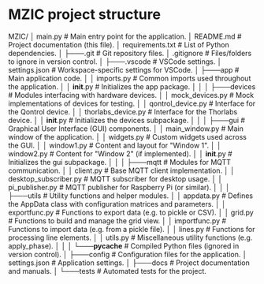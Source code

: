 # MZIC project structure

MZIC/
│   main.py                     # Main entry point for the application.
│   README.md                   # Project documentation (this file).
│   requirements.txt            # List of Python dependencies.
│
├───.git                        # Git repository files.
│       .gitignore              # Files/folders to ignore in version control.
│
├───.vscode                     # VSCode settings.
│       settings.json           # Workspace-specific settings for VSCode.
│
├───app                         # Main application code.
│   │   imports.py              # Common imports used throughout the application.
│   │   __init__.py             # Initializes the app package.
│   │
│   ├───devices                # Modules interfacing with hardware devices.
│   │       mock_devices.py     # Mock implementations of devices for testing.
│   │       qontrol_device.py     # Interface for the Qontrol device.
│   │       thorlabs_device.py    # Interface for the Thorlabs device.
│   │       __init__.py         # Initializes the devices subpackage.
│   │
│   ├───gui                    # Graphical User Interface (GUI) components.
│   │       main_window.py      # Main window of the application.
│   │       widgets.py          # Custom widgets used across the GUI.
│   │       window1.py          # Content and layout for "Window 1".
│   │       window2.py          # Content for "Window 2" (if implemented).
│   │       __init__.py         # Initializes the gui subpackage.
│   │
│   ├───mqtt                   # Modules for MQTT communication.
│   │       client.py           # Base MQTT client implementation.
│   │       desktop_subscriber.py  # MQTT subscriber for desktop usage.
│   │       pi_publisher.py     # MQTT publisher for Raspberry Pi (or similar).
│   │
│   ├───utils                  # Utility functions and helper modules.
│   │       appdata.py          # Defines the AppData class with configuration matrices and parameters.
│   │       exportfunc.py       # Functions to export data (e.g. to pickle or CSV).
│   │       grid.py             # Functions to build and manage the grid view.
│   │       importfunc.py       # Functions to import data (e.g. from a pickle file).
│   │       lines.py            # Functions for processing line elements.
│   │       utils.py            # Miscellaneous utility functions (e.g. apply_phase).
│   │
│   └───__pycache__            # Compiled Python files (ignored in version control).
│
├───config                     # Configuration files for the application.
│       settings.json           # Application settings.
│
├───docs                       # Project documentation and manuals.
│
└───tests                      # Automated tests for the project.

